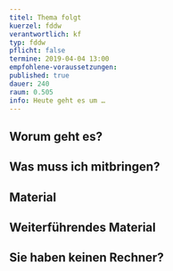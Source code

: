 ```yaml
---
titel: Thema folgt
kuerzel: fddw
verantwortlich: kf
typ: fddw
pflicht: false
termine: 2019-04-04 13:00
empfohlene-voraussetzungen: 
published: true
dauer: 240
raum: 0.505
info: Heute geht es um …
---
```


## Worum geht es?

## Was muss ich mitbringen?

## Material

## Weiterführendes Material

## Sie haben keinen Rechner?
